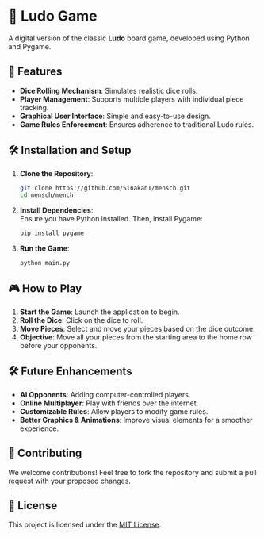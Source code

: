 # 🎲 Ludo Game  

A digital version of the classic **Ludo** board game, developed using Python and Pygame.  

## 🚀 Features  

- **Dice Rolling Mechanism**: Simulates realistic dice rolls.  
- **Player Management**: Supports multiple players with individual piece tracking.  
- **Graphical User Interface**: Simple and easy-to-use design.  
- **Game Rules Enforcement**: Ensures adherence to traditional Ludo rules.  

## 🛠️ Installation and Setup  

1. **Clone the Repository**:  
   ```bash
   git clone https://github.com/Sinakan1/mensch.git
   cd mensch/mench
   ```  
2. **Install Dependencies**:  
   Ensure you have Python installed. Then, install Pygame:  
   ```bash
   pip install pygame
   ```  
3. **Run the Game**:  
   ```bash
   python main.py
   ```  

## 🎮 How to Play  

1. **Start the Game**: Launch the application to begin.  
2. **Roll the Dice**: Click on the dice to roll.  
3. **Move Pieces**: Select and move your pieces based on the dice outcome.  
4. **Objective**: Move all your pieces from the starting area to the home row before your opponents.  

## 🛠️ Future Enhancements  

- **AI Opponents**: Adding computer-controlled players.  
- **Online Multiplayer**: Play with friends over the internet.  
- **Customizable Rules**: Allow players to modify game rules.  
- **Better Graphics & Animations**: Improve visual elements for a smoother experience.  

## 🤝 Contributing  

We welcome contributions! Feel free to fork the repository and submit a pull request with your proposed changes.  

## 📜 License  

This project is licensed under the [MIT License](LICENSE).  

